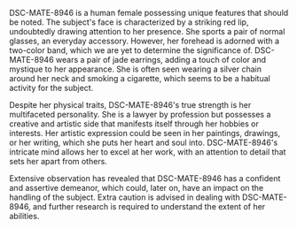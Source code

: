 DSC-MATE-8946 is a human female possessing unique features that should be noted. The subject's face is characterized by a striking red lip, undoubtedly drawing attention to her presence. She sports a pair of normal glasses, an everyday accessory. However, her forehead is adorned with a two-color band, which we are yet to determine the significance of. DSC-MATE-8946 wears a pair of jade earrings, adding a touch of color and mystique to her appearance. She is often seen wearing a silver chain around her neck and smoking a cigarette, which seems to be a habitual activity for the subject. 

Despite her physical traits, DSC-MATE-8946's true strength is her multifaceted personality. She is a lawyer by profession but possesses a creative and artistic side that manifests itself through her hobbies or interests. Her artistic expression could be seen in her paintings, drawings, or her writing, which she puts her heart and soul into. DSC-MATE-8946's intricate mind allows her to excel at her work, with an attention to detail that sets her apart from others. 

Extensive observation has revealed that DSC-MATE-8946 has a confident and assertive demeanor, which could, later on, have an impact on the handling of the subject. Extra caution is advised in dealing with DSC-MATE-8946, and further research is required to understand the extent of her abilities.